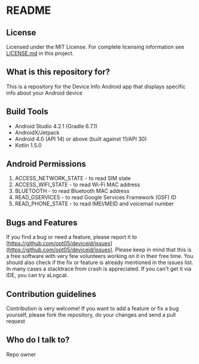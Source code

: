 # README #

## License ##

Licensed under the MIT License. For complete licensing information see [LICENSE.md](https://github.com/opt05/deviceid/blob/master/LICENSE.md) in this project.

## What is this repository for? ##

This is a repository for the Device Info Android app that displays specific info about your Android device

## Build Tools ##

* Android Studio 4.2.1 (Gradle 6.7.1)
* AndroidX/Jetpack
* Android 4.0 (API 14) or above (built against 11/API 30)
* Kotlin 1.5.0

## Android Permissions ##

1. ACCESS_NETWORK_STATE - to read SIM state
1. ACCESS_WIFI_STATE - to read Wi-Fi MAC address
1. BLUETOOTH - to read Bluetooth MAC address
1. READ_GSERVICES - to read Google Services Framework (GSF) ID
1. READ_PHONE_STATE - to read IMEI/MEID and voicemail number

## Bugs and Features ##

If you find a bug or need a feature, please report it to [https://github.com/opt05/deviceid/issues](https://github.com/opt05/deviceid/issues). Please keep in mind that this is a free software with very few volunteers working on it in their free time. You should also check if the fix or feature is already mentioned in the issues list. In many cases a stacktrace from crash is appreciated. If you can't get it via IDE, you can try aLogcat.

## Contribution guidelines ##

Contribution is very welcome! If you want to add a feature or fix a bug yourself, please fork the repository, do your changes and send a pull request

## Who do I talk to? ##

Repo owner
